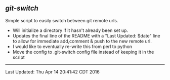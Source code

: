 ***git-switch***
----
Simple script to easily switch between git remote urls.

- Will initialize a directory if it hasn't already been set up.  
- Updates the final line of the README with a "Last Updated: $date" line to allow for immediate add,comment & push to the new remote url.
- I would like to eventually re-write this from perl to python
- Move the config to .git-switch config file instead of keeping it in the script
----

Last Updated: Thu Apr 14 20:41:42 CDT 2016
